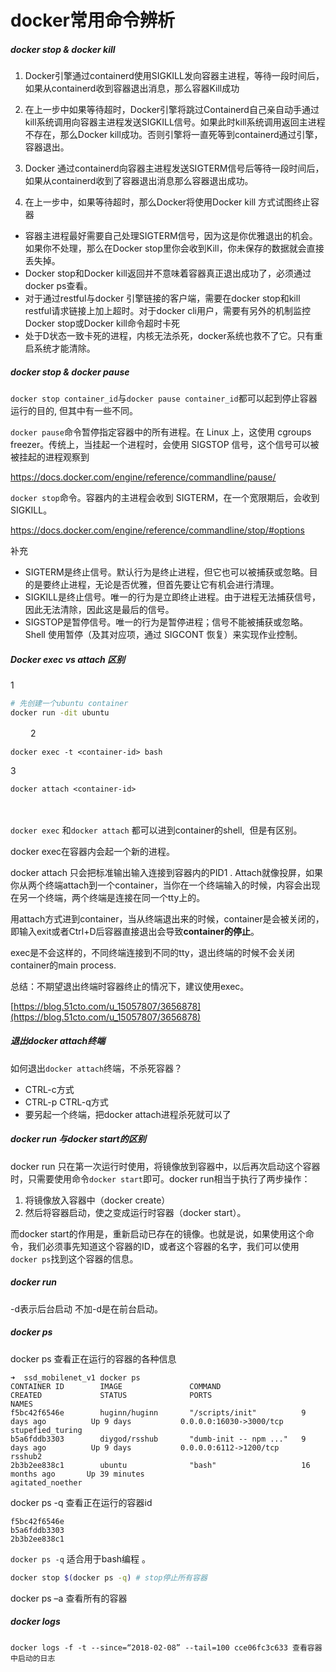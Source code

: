 # docker常用命令辨析

##### docker stop & docker kill

1. Docker引擎通过containerd使用SIGKILL发向容器主进程，等待一段时间后，如果从containerd收到容器退出消息，那么容器Kill成功
2. 在上一步中如果等待超时，Docker引擎将跳过Containerd自己亲自动手通过kill系统调用向容器主进程发送SIGKILL信号。如果此时kill系统调用返回主进程不存在，那么Docker kill成功。否则引擎将一直死等到containerd通过引擎，容器退出。


1. Docker 通过containerd向容器主进程发送SIGTERM信号后等待一段时间后，如果从containerd收到了容器退出消息那么容器退出成功。
2. 在上一步中，如果等待超时，那么Docker将使用Docker kill 方式试图终止容器



- 容器主进程最好需要自己处理SIGTERM信号，因为这是你优雅退出的机会。如果你不处理，那么在Docker stop里你会收到Kill，你未保存的数据就会直接丢失掉。
- Docker stop和Docker kill返回并不意味着容器真正退出成功了，必须通过docker ps查看。
- 对于通过restful与docker 引擎链接的客户端，需要在docker stop和kill restful请求链接上加上超时。对于docker cli用户，需要有另外的机制监控Docker stop或Docker kill命令超时卡死
- 处于D状态一致卡死的进程，内核无法杀死，docker系统也救不了它。只有重启系统才能清除。

##### docker stop & docker pause
`docker stop container_id`与`docker pause container_id`都可以起到停止容器运行的目的, 但其中有一些不同。


`docker pause`命令暂停指定容器中的所有进程。在 Linux 上，这使用 cgroups freezer。传统上，当挂起一个进程时，会使用 SIGSTOP 信号，这个信号可以被被挂起的进程观察到

https://docs.docker.com/engine/reference/commandline/pause/


`docker stop`命令。容器内的主进程会收到 SIGTERM，在一个宽限期后，会收到 SIGKILL。

https://docs.docker.com/engine/reference/commandline/stop/#options

补充
- SIGTERM是终止信号。默认行为是终止进程，但它也可以被捕获或忽略。目的是要终止进程，无论是否优雅，但首先要让它有机会进行清理。
- SIGKILL是终止信号。唯一的行为是立即终止进程。由于进程无法捕获信号，因此无法清除，因此这是最后的信号。
- SIGSTOP是暂停信号。唯一的行为是暂停进程；信号不能被捕获或忽略。Shell 使用暂停（及其对应项，通过 SIGCONT 恢复）来实现作业控制。

##### Docker exec vs attach 区别



1
``` bash
# 先创建一个ubuntu container
docker run -dit ubuntu
```
　　
2
```
docker exec -t <container-id> bash
```
3
```
docker attach <container-id>
```
　

`docker exec` 和`docker attach` 都可以进到container的shell,  但是有区别。

docker exec在容器内会起一个新的进程。

docker attach 只会把标准输出输入连接到容器内的PID1 . Attach就像投屏，如果你从两个终端attach到一个container，当你在一个终端输入的时候，内容会出现在另一个终端，两个终端是连接在同一个tty上的。

用attach方式进到container，当从终端退出来的时候，container是会被关闭的，即输入exit或者Ctrl+D后容器直接退出会导致**container的停止**。 

exec是不会这样的，不同终端连接到不同的tty，退出终端的时候不会关闭container的main process.

总结：不期望退出终端时容器终止的情况下，建议使用exec。

[https://blog.51cto.com/u_15057807/3656878](https://blog.51cto.com/u_15057807/3656878)


##### 退出docker attach终端
如何退出`docker attach`终端，不杀死容器？

- CTRL-c方式
- CTRL-p CTRL-q方式
- 要另起一个终端，把docker attach进程杀死就可以了

##### docker run 与docker start的区别
docker run 只在第一次运行时使用，将镜像放到容器中，以后再次启动这个容器时，只需要使用命令`docker start`即可。docker run相当于执行了两步操作：
1. 将镜像放入容器中（docker create）
2. 然后将容器启动，使之变成运行时容器（docker start）。


而docker start的作用是，重新启动已存在的镜像。也就是说，如果使用这个命令，我们必须事先知道这个容器的ID，或者这个容器的名字，我们可以使用`docker ps`找到这个容器的信息。
##### docker run
-d表示后台启动 不加-d是在前台启动。
##### docker ps
docker ps
查看正在运行的容器的各种信息

```
➜  ssd_mobilenet_v1 docker ps
CONTAINER ID        IMAGE               COMMAND                  CREATED             STATUS              PORTS                     NAMES
f5bc42f6546e        huginn/huginn       "/scripts/init"          9 days ago          Up 9 days           0.0.0.0:16030->3000/tcp   stupefied_turing
b5a6fddb3303        diygod/rsshub       "dumb-init -- npm ..."   9 days ago          Up 9 days           0.0.0.0:6112->1200/tcp    rsshub2
2b3b2ee838c1        ubuntu              "bash"                   16 months ago       Up 39 minutes                                 agitated_noether
```


docker ps -q
查看正在运行的容器id
```
f5bc42f6546e
b5a6fddb3303
2b3b2ee838c1
```

`docker ps -q` 适合用于bash编程 。
``` bash
docker stop $(docker ps -q) # stop停止所有容器
```



docker ps –a
查看所有的容器

##### docker logs
```
docker logs -f -t --since=“2018-02-08” --tail=100 cce06fc3c633 查看容器中启动的日志
```
